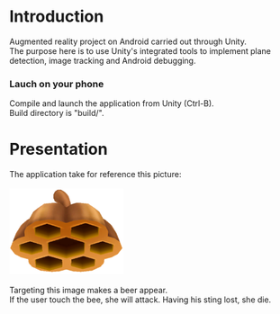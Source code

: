 # Introduction
Augmented reality project on Android carried out through Unity.  
The purpose here is to use Unity's integrated tools to implement plane detection, image tracking and Android debugging.  
### Lauch on your phone
Compile and launch the application from Unity (Ctrl-B).  
Build directory is "build/".
# Presentation
The application take for reference this picture:
<br/><br/>
<img src="https://raw.githubusercontent.com/DryZn/Projet-RA-Android/master/Assets/amusedART/Fantasy%20Bee/Texture/CustomHive.png" width="40%">
<br/><br/>
Targeting this image makes a beer appear.  
If the user touch the bee, she will attack. Having his sting lost, she die.